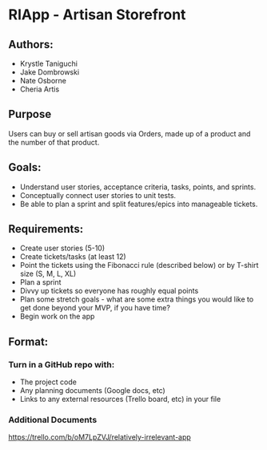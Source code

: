 # RIApp - Artisan Storefront

## Authors:
* Krystle Taniguchi
* Jake Dombrowski
* Nate Osborne
* Cheria Artis

## Purpose

Users can buy or sell artisan goods via Orders, made up of a product and the number of that product.

## Goals:

* Understand user stories, acceptance criteria, tasks, points, and sprints.
* Conceptually connect user stories to unit tests.
* Be able to plan a sprint and split features/epics into manageable tickets.
 

## Requirements:

* Create user stories (5-10)
* Create tickets/tasks (at least 12)
* Point the tickets using the Fibonacci rule (described below) or by T-shirt size (S, M, L, XL)
* Plan a sprint
* Divvy up tickets so everyone has roughly equal points
* Plan some stretch goals - what are some extra things you would like to get done beyond your MVP, if you have time?
* Begin work on the app
 

## Format:

### Turn in a GitHub repo with:

* The project code
* Any planning documents (Google docs, etc)
* Links to any external resources (Trello board, etc) in your  file

### Additional Documents

https://trello.com/b/oM7LpZVJ/relatively-irrelevant-app
